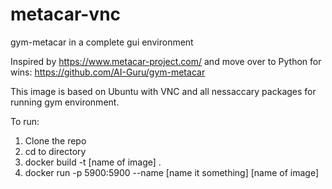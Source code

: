 # metacar-vnc
gym-metacar in a complete gui environment

Inspired by https://www.metacar-project.com/ 
and move over to Python for wins: https://github.com/AI-Guru/gym-metacar

This image is based on Ubuntu with VNC and all nessaccary packages for running gym environment.

To run:

1. Clone the repo
2. cd to directory
3. docker build -t [name of image] .
4. docker run -p 5900:5900 --name [name it something] [name of image]
